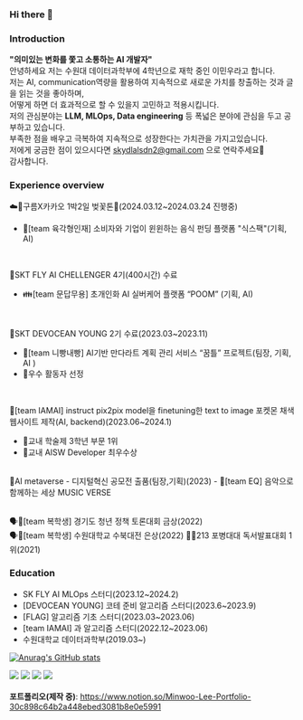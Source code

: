 ### Hi there 👋

### **Introduction**<br/>
**"의미있는 변화를 쫓고 소통하는 AI 개발자"** <br/>
안녕하세요 저는 수원대 데이터과학부에 4학년으로 재학 중인 이민우라고 합니다.<br/>
저는 AI, communication역량을 활용하여 지속적으로 새로운 가치를 창출하는 것과 글을 읽는 것을 좋아하며,<br/>
어떻게 하면 더 효과적으로 할 수 있을지 고민하고 적용시킵니다.<br/>
저의 관심분야는 **LLM, MLOps, Data engineering** 등 폭넓은 분야에 관심을 두고 공부하고 있습니다.<br/>
부족한 점을 배우고 극복하여 지속적으로 성장한다는 가치관을 가지고있습니다.<br/>
저에게 궁금한 점이 있으시다면 skydlalsdn2@gmail.com 으로 연락주세요🙂<br/>
감사합니다.

### **Experience overview**

☁️🍫구름X카카오 1박2일 벚꽃톤🌸(2024.03.12~2024.03.24 진행중)
- 🥘[team 육각형인재] 소비자와 기업이 윈윈하는 음식 펀딩 플랫폼 "식스팩"(기획, AI)<br/>
<br/>

🪽SKT FLY AI CHELLENGER 4기(400시간) 수료<br/>
- 👪[team 문답무용] 초개인화 AI 실버케어 플랫폼 “POOM” (기획, AI)<br/>
<br/>

🌊SKT  DEVOCEAN YOUNG 2기 수료(2023.03~2023.11) <br/>
- 🐛[team 니빵내빵] AI기반 만다라트 계획 관리 서비스 “꿈틀” 프로젝트(팀장, 기획, AI )
- 🏅우수 활동자 선정<br/>
<br/>

👾[team IAMAI] instruct pix2pix model을 finetuning한 text to image 포켓몬 채색 웹사이트 제작(AI, backend)(2023.06~2024.1)<br/>
- 🏅교내 학술제 3학년 부문 1위
- 🏅교내 AISW Developer 최우수상<br/>
<br/>
🤖AI metaverse - 디지털혁신 공모전 출품(팀장,기획)(2023)
- 🎻[team EQ] 음악으로 함께하는 세상 MUSIC VERSE<br/><br/>


🗣️🏅[team 복학생] 경기도 청년 정책 토론대회 금상(2022)<br/>
🗣️🏅[team 복학생] 수원대학교 수북대전 은상(2022)
📖🏅213 포병대대 독서발표대회 1위(2021)<br/>



### **Education**
- SK FLY AI MLOps 스터디(2023.12~2024.2)
- [DEVOCEAN YOUNG] 코테 준비 알고리즘 스터디(2023.6~2023.9)
- [FLAG] 알고리즘 기초 스터디(2023.03~2023.06)
- [team IAMAI] 과 알고리즘 스터디(2022.12~2023.06)
- 수원대학교 데이터과학부(2019.03~)


<!--
**barabonda/barabonda** is a ✨ _special_ ✨ repository because its `README.md` (this file) appears on your GitHub profile.

Here are some ideas to get you started:

- 🔭 I’m currently working on ...
- 🌱 I’m currently learning ...
- 👯 I’m looking to collaborate on ...
- 🤔 I’m looking for help with ...
- 💬 Ask me about ...
- 📫 How to reach me: ...
- 😄 Pronouns: ...
- ⚡ Fun fact: ...
-->

[![Anurag's GitHub stats](https://github-readme-stats.vercel.app/api?username=barabonda)](https://github.com/anuraghazra/github-readme-stats)

<img src="https://img.shields.io/badge/Python-007396?style=for-the-badge&logo=java&logoColor=white"> <img src="https://img.shields.io/badge/Azure-4479A1?style=for-the-badge&logo=MySQL&logoColor=white">
<img src="https://img.shields.io/badge/Dart-2C2255?style=for-the-badge&logo=Eclipse%20IDE&logoColor=white">
<img src="https://img.shields.io/badge/github-181717?style=for-the-badge&logo=github&logoColor=white">
<br/>
<br/>
**포트폴리오(제작 중)**: https://www.notion.so/Minwoo-Lee-Portfolio-30c898c64b2a448ebed3081b8e0e5991
